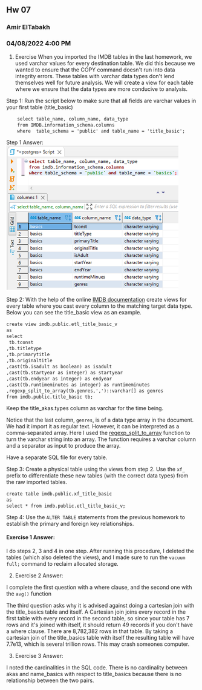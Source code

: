 ## Hw 07
### Amir ElTabakh
### 04/08/2022 4:00 PM

 1. Exercise 
When you imported the IMDB tables in the last homework, we used varchar values for every destination table. We did this because we wanted to ensure that the COPY command doesn't run into data integrity errors. These tables with varchar data types don't lend themselves well for future analysis. We will create a view for each table where we ensure that the data types are more conducive to analysis.  

Step 1: Run the script below to make sure that all fields are varchar values in your first table (title_basic)

        select table_name, column_name, data_type 
        from IMDB.information_schema.columns
        where  table_schema = 'public' and table_name = 'title_basic';

Step 1 Answer:
![](images/sql_hw07_01.png)

Step 2: With the help of the online [IMDB documentation](https://www.imdb.com/interfaces/) create views for every table where you cast every column to the matching target data type.
Below you can see the title_basic view as an example.

    create view imdb.public.etl_title_basic_v
    as
    select 
     tb.tconst
    ,tb.titletype
    ,tb.primarytitle
    ,tb.originaltitle
    ,cast(tb.isadult as boolean) as isadult
    ,cast(tb.startyear as integer) as startyear
    ,cast(tb.endyear as integer) as endyear
    ,cast(tb.runtimeminutes as integer) as runtimeminutes
    ,regexp_split_to_array(tb.genres,',')::varchar[] as genres       
    from imdb.public.title_basic tb;

Keep the title_akas.types column as varchar for the time being.

Notice that the last column, `genres`, is of a data type array in the document. We had it import it as regular text. However, it can be interpreted as a comma-separated array. Here I used the [regexp_split_to_array](https://www.postgresql.org/docs/9.4/functions-string.html)  function to turn the varchar string into an array. The function requires a varchar column and a separator as input to produce the array.

Have a separate SQL file for every table.

Step 3: Create a physical table using the views from step 2. Use the `xf_` prefix to differentiate these new tables (with the correct data types) from the raw imported tables.

    create table imdb.public.xf_title_basic
    as
    select * from imdb.public.etl_title_basic_v;

Step 4: Use the `ALTER TABLE` statements from the previous homework to establish the primary and foreign key relationships.

#### Exercise 1 Answer:

I do steps 2, 3 and 4 in one step. After running this procedure, I deleted the tables (which also deleted the views), and I made sure to run the `vacuum full;` command to reclaim allocated storage. 

2. Exercise 2 Answer:

I complete the first question with a where clause, and the second one with the `avg()` function

The third question asks why it is advised against doing a cartesian join with the title_basics table and itself. A Cartesian join joins every record in the first table with every record in the second table, so since your table has 7 rows and it's joined with itself, it should return 49 records if you don't have a where clause. There are 8,782,382 rows in that table. By taking a cartesian join of the title_basics table with itself the resulting table will have 7.7e13, which is several trillion rows. This may crash someones computer.

3. Exercise 3 Answer:

I noted the cardinalities in the SQL code. There is no cardinality between akas and name_basics with respect to title_basics because there is no relationship between the two pairs. 
